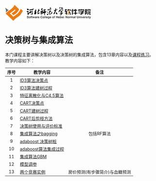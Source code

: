 ![](./images/logo.png)

# 决策树与集成算法

本门课程主要讲解决策树以及决策树的集成算法，包含13章内容以及[课程练习](./课程练习)。教学内容如下：

| 序号 | 教学内容                                                    |              备注              |
| :--: | ----------------------------------------------------------- | :----------------------------: |
|  1   | [ID3算法决策点](./01-ID3-decisionNode)                      |                                |
|  2   | [ID3算法建树过程](./02-ID3-buildTree)                       |                                |
|  3   | [特征离散化与C4.5算法](./03-featureDiscretization-and-C4.5) |                                |
|  4   | [CART决策点](./04-CART-decisionNode)                        |                                |
|  5   | [CART建树过程](./05-CART-buildTree)                         |                                |
|  6   | [CART后剪枝方法](./06-CART-pruning)                         |                                |
|  7   | [决策树使用与评价标准](./07-CART-useAndEvaluation)          |                                |
|  8   | [集成算法之bagging](./08-ensemble-bagging)                  |           包括RF算法           |
|  9   | [adaboost 决策树桩](./09-ensemble-adaboost-1)               |                                |
|  10  | [adaboost算法集成过程](./10-ensemble-adaboost-2)            |                                |
|  11  | [集成算法GBM](./11-ensemble-GBM)                            |                                |
|  12  | [模型调参](./12-trainingModel)                              |                                |
|  13  | [两个竞赛实例](./13-twoCompetitionExamples)                 | 房价预测(有步骤简介)与血糖预测 |

